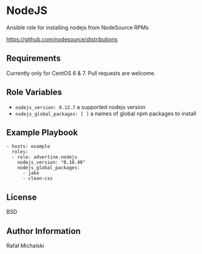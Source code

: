 NodeJS
======

Ansible role for installing nodejs from NodeSource RPMs

https://github.com/nodesource/distributions


Requirements
------------

Currently only for CentOS 6 & 7. Pull requests are welcome.


Role Variables
--------------

* `nodejs_version: 0.12.7` a supported nodejs version
* `nodejs_global_packages: [ ]` a names of global npm packages to install

Example Playbook
----------------

    - hosts: example
      roles:
      - role: advertine.nodejs
        nodejs_version: "0.10.40"
        nodejs_global_packages:
          - jake
          - clean-css

License
-------

BSD

Author Information
------------------

Rafał Michalski

